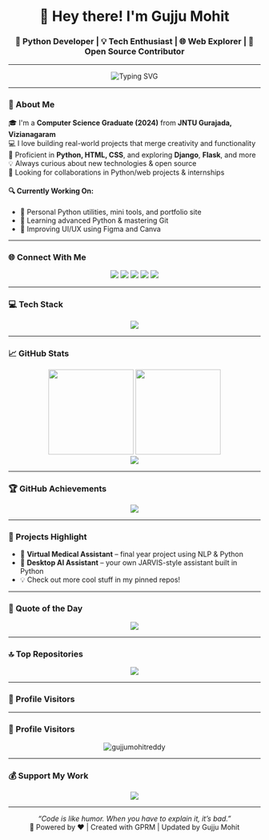 <h1 align="center">👋 Hey there! I'm Gujju Mohit</h1>
<h3 align="center">🚀 Python Developer | 💡 Tech Enthusiast | 🌐 Web Explorer | 💬 Open Source Contributor</h3>

---

<p align="center">
  <img src="https://readme-typing-svg.herokuapp.com?font=Fira+Code&duration=4000&pause=1000&center=true&width=435&lines=Aspiring+Developer+%F0%9F%92%BB;Python+%7C+Web+%7C+Automation+Enthusiast;Always+Learning+%F0%9F%93%9A;Let's+build+something+great+%F0%9F%94%A5" alt="Typing SVG" />
</p>

---

### 💫 About Me

🎓 I'm a **Computer Science Graduate (2024)** from **JNTU Gurajada, Vizianagaram**  
💻 I love building real-world projects that merge creativity and functionality  
🌟 Proficient in **Python, HTML, CSS**, and exploring **Django**, **Flask**, and more  
💡 Always curious about new technologies & open source  
📌 Looking for collaborations in Python/web projects & internships  

#### 🔍 Currently Working On:
- 🔨 Personal Python utilities, mini tools, and portfolio site  
- 🧠 Learning advanced Python & mastering Git  
- 🎯 Improving UI/UX using Figma and Canva

---

### 🌐 Connect With Me

<p align="center">
  <a href="https://linkedin.com/in/gmohitreddy"><img src="https://skillicons.dev/icons?i=linkedin" /></a>
  <a href="https://x.com/gmohitreddy"><img src="https://skillicons.dev/icons?i=twitter" /></a>
  <a href="https://instagram.com/gmohitreddy"><img src="https://skillicons.dev/icons?i=instagram" /></a>
  <a href="https://facebook.com/mohit.reddy.9655"><img src="https://skillicons.dev/icons?i=facebook" /></a>
  <a href="https://quora.com/profile/Gujju-Mohit-Reddy"><img src="https://img.shields.io/badge/Quora-B92B27?style=flat-square&logo=quora&logoColor=white" /></a>
</p>

---

### 💻 Tech Stack

<p align="center">
  <img src="https://skillicons.dev/icons?i=python,html,css,js,django,flask,mysql,mongodb,git,github,figma,canva,photoshop,illustrator,anaconda,vscode,postman" />
</p>

---

### 📈 GitHub Stats

<div align="center">
  <img src="https://github-readme-stats.vercel.app/api?username=gujjumohitreddy&show_icons=true&theme=tokyonight&count_private=true" height="170px"/>
  <img src="https://github-readme-streak-stats.herokuapp.com/?user=gujjumohitreddy&theme=tokyonight&hide_border=false" height="170px"/>
</div>

<div align="center">
  <img src="https://github-readme-stats.vercel.app/api/top-langs/?username=gujjumohitreddy&layout=compact&theme=tokyonight" />
</div>

---

### 🏆 GitHub Achievements

<p align="center">
  <img src="https://github-profile-trophy.vercel.app/?username=gujjumohitreddy&theme=dracula&column=7&no-frame=true&no-bg=true"/>
</p>

---

### 🚀 Projects Highlight

- 🧠 **Virtual Medical Assistant** – final year project using NLP & Python  
- 🤖 **Desktop AI Assistant** – your own JARVIS-style assistant built in Python  
- 💡 Check out more cool stuff in my pinned repos!

---

### 📌 Quote of the Day

<p align="center">
  <img src="https://quotes-github-readme.vercel.app/api?type=horizontal&theme=tokyonight"/>
</p>

---

### 🔝 Top Repositories

<p align="center">
  <img src="https://github-contributor-stats.vercel.app/api?username=gujjumohitreddy&limit=5&theme=tokyonight&combine_all_yearly_contributions=true"/>
</p>

---

### 👀 Profile Visitors

---

### 👀 Profile Visitors

<p align="center">
  <img src="https://komarev.com/ghpvc/?username=gujjumohitreddy&style=for-the-badge&color=blueviolet" alt="gujjumohitreddy" />
</p>

---

### 💰 Support My Work

<p align="center">
  <a href="https://paypal.me/gujjumohitreddy">
    <img src="https://img.shields.io/badge/Donate-PayPal-blue.svg?style=for-the-badge&logo=paypal"/>
  </a>
</p>

---

<p align="center">
  <i>“Code is like humor. When you have to explain it, it’s bad.”</i><br>
  🔗 Powered by ❤️ | Created with GPRM | Updated by Gujju Mohit
</p>
